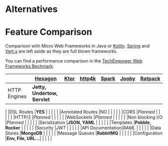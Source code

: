 
Alternatives
============

# Feature Comparison

Comparison with Micro Web Frameworks in Java or [Kotlin]. [Spring] and [Vert.x] are left aside as
they are full blown frameworks.

You can find a performance comparison in the [TechEmpower Web Frameworks Bechmark][benchmark]. 

|                 | [Hexagon]           | [Ktor] | [http4k] | [Spark] | [Jooby] | [Ratpack]
|-----------------|---------------------|--------|----------|---------|---------|----------
|HTTP Engines     |**Jetty, Undertow, Servlet**              |        |          |         |      
   |
|DSL Routes       |**YES**              |        |          |         |         |
|Annotated Routes |NO                   |        |          |         |         |
|CORS             |*Planned*            |        |          |         |         |
|HTTP/2           |*Planned*            |        |          |         |         |
|WebSockets       |*Planned*            |        |          |         |         |
|Non blocking I/O |*Planned*            |        |          |         |         |
|Serialization    |**JSON, YAML**       |        |          |         |         |
|Templates        |**Pebble, Rocker**   |        |          |         |         |
|Security         |*JWT*                |        |          |         |         |
|API Documentation|*RAML*               |        |          |         |         |
|Data Stores      |**MongoDB**          |        |          |         |         |
|Message Queues   |**RabbitMQ**         |        |          |         |         |
|Configuration    |**Env, File, URL...**|        |          |         |         |

[Kotlin]: http://kotlinlang.org

[Spring]: https://spring.io
[Vert.x]: http://vertx.io
[benchmark]: https://www.techempower.com/benchmarks

[Hexagon]: http://hexagonkt.com
[Ktor]: http://ktor.io
[http4k]: http://http4k.org
[Spark]: http://sparkjava.com
[Jooby]: http://jooby.org
[Ratpack]: http://ratpack.io
